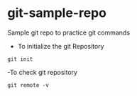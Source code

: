 # git-sample-repo
Sample git repo to practice git commands

- To initialize the git Repository
```
git init
```
-To check git repository
```
git remote -v
```